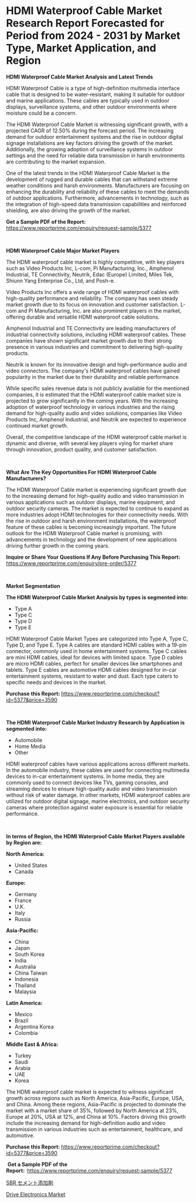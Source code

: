 <p><h1>HDMI Waterproof Cable Market Research Report Forecasted for Period from 2024 -  2031 by Market Type, Market Application, and Region</h1></p><p><strong>HDMI Waterproof Cable Market Analysis and Latest Trends</strong></p>
<p><p>HDMI Waterproof Cable is a type of high-definition multimedia interface cable that is designed to be water-resistant, making it suitable for outdoor and marine applications. These cables are typically used in outdoor displays, surveillance systems, and other outdoor environments where moisture could be a concern.</p><p>The HDMI Waterproof Cable Market is witnessing significant growth, with a projected CAGR of 12.50% during the forecast period. The increasing demand for outdoor entertainment systems and the rise in outdoor digital signage installations are key factors driving the growth of the market. Additionally, the growing adoption of surveillance systems in outdoor settings and the need for reliable data transmission in harsh environments are contributing to the market expansion.</p><p>One of the latest trends in the HDMI Waterproof Cable Market is the development of rugged and durable cables that can withstand extreme weather conditions and harsh environments. Manufacturers are focusing on enhancing the durability and reliability of these cables to meet the demands of outdoor applications. Furthermore, advancements in technology, such as the integration of high-speed data transmission capabilities and reinforced shielding, are also driving the growth of the market.</p></p>
<p><strong>Get a Sample PDF of the Report:&nbsp;</strong> <a href="https://www.reportprime.com/enquiry/request-sample/5377">https://www.reportprime.com/enquiry/request-sample/5377</a></p>
<p>&nbsp;</p>
<p><strong>HDMI Waterproof Cable Major Market Players</strong></p>
<p><p>The HDMI waterproof cable market is highly competitive, with key players such as Video Products Inc, L-com, Pi Manufacturing, Inc., Amphenol Industrial, TE Connectivity, Neutrik, Edac (Europe) Limited, Miles Tek, Shiunn Yang Enterprise Co., Ltd, and Posh-e. </p><p>Video Products Inc offers a wide range of HDMI waterproof cables with high-quality performance and reliability. The company has seen steady market growth due to its focus on innovation and customer satisfaction. L-com and Pi Manufacturing, Inc. are also prominent players in the market, offering durable and versatile HDMI waterproof cable solutions.</p><p>Amphenol Industrial and TE Connectivity are leading manufacturers of industrial connectivity solutions, including HDMI waterproof cables. These companies have shown significant market growth due to their strong presence in various industries and commitment to delivering high-quality products. </p><p>Neutrik is known for its innovative design and high-performance audio and video connectors. The company's HDMI waterproof cables have gained popularity in the market due to their durability and reliable performance. </p><p>While specific sales revenue data is not publicly available for the mentioned companies, it is estimated that the HDMI waterproof cable market size is projected to grow significantly in the coming years. With the increasing adoption of waterproof technology in various industries and the rising demand for high-quality audio and video solutions, companies like Video Products Inc, Amphenol Industrial, and Neutrik are expected to experience continued market growth.</p><p>Overall, the competitive landscape of the HDMI waterproof cable market is dynamic and diverse, with several key players vying for market share through innovation, product quality, and customer satisfaction.</p></p>
<p>&nbsp;</p>
<p><strong>What Are The Key Opportunities For HDMI Waterproof Cable Manufacturers?</strong></p>
<p><p>The HDMI Waterproof Cable market is experiencing significant growth due to the increasing demand for high-quality audio and video transmission in various applications such as outdoor displays, marine equipment, and outdoor security cameras. The market is expected to continue to expand as more industries adopt HDMI technologies for their connectivity needs. With the rise in outdoor and harsh environment installations, the waterproof feature of these cables is becoming increasingly important. The future outlook for the HDMI Waterproof Cable market is promising, with advancements in technology and the development of new applications driving further growth in the coming years.</p></p>
<p><strong>Inquire or Share Your Questions If Any Before Purchasing This Report:</strong> <a href="https://www.reportprime.com/enquiry/pre-order/5377">https://www.reportprime.com/enquiry/pre-order/5377</a></p>
<p>&nbsp;</p>
<p><strong>Market Segmentation</strong></p>
<p><strong>The HDMI Waterproof Cable Market Analysis by types is segmented into:</strong></p>
<p><ul><li>Type A</li><li>Type C</li><li>Type D</li><li>Type E</li></ul></p>
<p><p>HDMI Waterproof Cable Market Types are categorized into Type A, Type C, Type D, and Type E. Type A cables are standard HDMI cables with a 19-pin connector, commonly used in home entertainment systems. Type C cables are mini HDMI cables, ideal for devices with limited space. Type D cables are micro HDMI cables, perfect for smaller devices like smartphones and tablets. Type E cables are automotive HDMI cables designed for in-car entertainment systems, resistant to water and dust. Each type caters to specific needs and devices in the market.</p></p>
<p><strong>Purchase this Report:&nbsp;</strong><a href="https://www.reportprime.com/checkout?id=5377&price=3590">https://www.reportprime.com/checkout?id=5377&price=3590</a></p>
<p>&nbsp;</p>
<p><strong>The HDMI Waterproof Cable Market Industry Research by Application is segmented into:</strong></p>
<p><ul><li>Automobile</li><li>Home Media</li><li>Other</li></ul></p>
<p><p>HDMI waterproof cables have various applications across different markets. In the automobile industry, these cables are used for connecting multimedia devices to in-car entertainment systems. In home media, they are commonly used to connect devices like TVs, gaming consoles, and streaming devices to ensure high-quality audio and video transmission without risk of water damage. In other markets, HDMI waterproof cables are utilized for outdoor digital signage, marine electronics, and outdoor security cameras where protection against water exposure is essential for reliable performance.</p></p>
<p>&nbsp;</p>
<p><strong>In terms of Region, the HDMI Waterproof Cable Market Players available by Region are:</strong></p>
<p>
    <p> <strong> North America: </strong>
        <ul>
            <li>United States</li>
            <li>Canada</li>
        </ul>
        </p> 
    <p> <strong> Europe: </strong>
        <ul>
            <li>Germany</li>
            <li>France</li>
            <li>U.K.</li>
            <li>Italy</li>
            <li>Russia</li>
        </ul>
        </p> 
    <p> <strong> Asia-Pacific: </strong>
        <ul>
            <li>China</li>
            <li>Japan</li>
            <li>South Korea</li>
            <li>India</li>
            <li>Australia</li>
            <li>China Taiwan</li>
            <li>Indonesia</li>
            <li>Thailand</li>
            <li>Malaysia</li>
        </ul>
        </p> 
    <p> <strong> Latin America: </strong>
        <ul>
            <li>Mexico</li>
            <li>Brazil</li>
            <li>Argentina Korea</li>
            <li>Colombia</li>
        </ul>
        </p> 
    <p> <strong> Middle East & Africa: </strong>
        <ul>
            <li>Turkey</li>
            <li>Saudi</li>
            <li>Arabia</li>
            <li>UAE</li>
            <li>Korea</li>
        </ul>
    </p>
    </p>
<p><p>The HDMI waterproof cable market is expected to witness significant growth across regions such as North America, Asia-Pacific, Europe, USA, and China. Among these regions, Asia-Pacific is projected to dominate the market with a market share of 35%, followed by North America at 23%, Europe at 20%, USA at 12%, and China at 10%. Factors driving this growth include the increasing demand for high-definition audio and video transmission in various industries such as entertainment, healthcare, and automotive.</p></p>
<p><strong>Purchase this Report: </strong><a href="https://www.reportprime.com/checkout?id=5377&price=3590">https://www.reportprime.com/checkout?id=5377&price=3590</a></p>
<p>&nbsp;<strong>Get a Sample PDF of the Report:&nbsp;&nbsp;</strong><a href="https://www.reportprime.com/enquiry/request-sample/5377">https://www.reportprime.com/enquiry/request-sample/5377</a></p>
<p><strong></strong></p>
<p><p><a href="https://github.com/oqoeusbvpadwjs08/Market-Research-Report-List-1/blob/main/950499815755.md">SBR セメント添加剤</a></p><p><a href="https://github.com/RichRobinson5/Market-Research-Report-List-4/blob/main/drive-electronics-market.md">Drive Electronics Market</a></p></p>